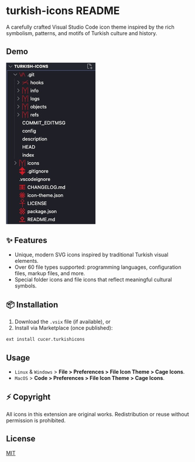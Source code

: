 # turkish-icons README

A carefully crafted Visual Studio Code icon theme inspired by the rich symbolism, patterns, and motifs of Turkish culture and history.

## Demo

![Demo](./example.jpg)

## ✨ Features

- Unique, modern SVG icons inspired by traditional Turkish visual elements.
- Over 60 file types supported: programming languages, configuration files, markup files, and more.
- Special folder icons and file icons that reflect meaningful cultural symbols.

## 📦 Installation

1. Download the `.vsix` file (if available), or
2. Install via Marketplace (once published):

```bash
ext install cucer.turkishicons
```

## Usage

- `Linux` & `Windows` > **File > Preferences > File Icon Theme > Cage Icons**.
- `MacOS` > **Code > Preferences > File Icon Theme > Cage Icons**.

## ⚡ Copyright

All icons in this extension are original works. Redistribution or reuse without permission is prohibited.

## License

[MIT](LICENSE)
